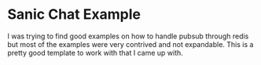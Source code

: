 # Sanic Chat Example

I was trying to find good examples on how to handle pubsub through redis
but most of the examples were very contrived and not expandable.
This is a pretty good template to work with that I came up with.
